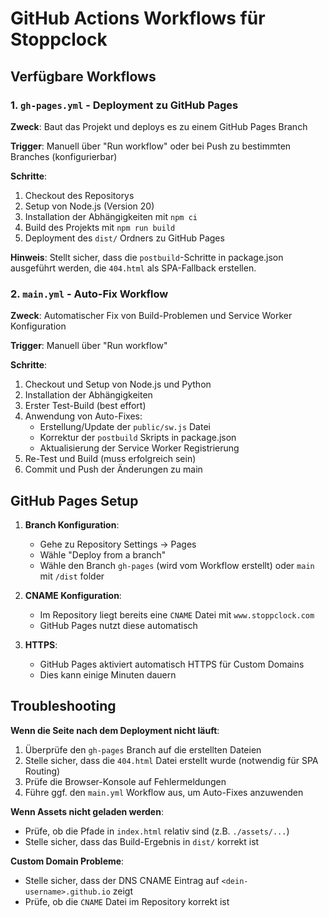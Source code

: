 # GitHub Actions Workflows für Stoppclock

## Verfügbare Workflows

### 1. `gh-pages.yml` - Deployment zu GitHub Pages

**Zweck**: Baut das Projekt und deploys es zu einem GitHub Pages Branch

**Trigger**: Manuell über "Run workflow" oder bei Push zu bestimmten Branches (konfigurierbar)

**Schritte**:
1. Checkout des Repositorys
2. Setup von Node.js (Version 20)
3. Installation der Abhängigkeiten mit `npm ci`
4. Build des Projekts mit `npm run build`
5. Deployment des `dist/` Ordners zu GitHub Pages

**Hinweis**: Stellt sicher, dass die `postbuild`-Schritte in package.json ausgeführt werden, die `404.html` als SPA-Fallback erstellen.

### 2. `main.yml` - Auto-Fix Workflow

**Zweck**: Automatischer Fix von Build-Problemen und Service Worker Konfiguration

**Trigger**: Manuell über "Run workflow"

**Schritte**:
1. Checkout und Setup von Node.js und Python
2. Installation der Abhängigkeiten
3. Erster Test-Build (best effort)
4. Anwendung von Auto-Fixes:
   - Erstellung/Update der `public/sw.js` Datei
   - Korrektur der `postbuild` Skripts in package.json
   - Aktualisierung der Service Worker Registrierung
5. Re-Test und Build (muss erfolgreich sein)
6. Commit und Push der Änderungen zu main

## GitHub Pages Setup

1. **Branch Konfiguration**: 
   - Gehe zu Repository Settings → Pages
   - Wähle "Deploy from a branch"
   - Wähle den Branch `gh-pages` (wird vom Workflow erstellt) oder `main` mit `/dist` folder

2. **CNAME Konfiguration**:
   - Im Repository liegt bereits eine `CNAME` Datei mit `www.stoppclock.com`
   - GitHub Pages nutzt diese automatisch

3. **HTTPS**:
   - GitHub Pages aktiviert automatisch HTTPS für Custom Domains
   - Dies kann einige Minuten dauern

## Troubleshooting

**Wenn die Seite nach dem Deployment nicht läuft**:
1. Überprüfe den `gh-pages` Branch auf die erstellten Dateien
2. Stelle sicher, dass die `404.html` Datei erstellt wurde (notwendig für SPA Routing)
3. Prüfe die Browser-Konsole auf Fehlermeldungen
4. Führe ggf. den `main.yml` Workflow aus, um Auto-Fixes anzuwenden

**Wenn Assets nicht geladen werden**:
- Prüfe, ob die Pfade in `index.html` relativ sind (z.B. `./assets/...`)
- Stelle sicher, dass das Build-Ergebnis in `dist/` korrekt ist

**Custom Domain Probleme**:
- Stelle sicher, dass der DNS CNAME Eintrag auf `<dein-username>.github.io` zeigt
- Prüfe, ob die `CNAME` Datei im Repository korrekt ist